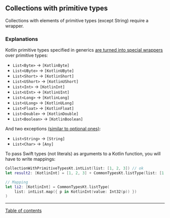 ## Collections with primitive types

Collections with elements of primitive types (except String) require a wrapper.

### Explanations

Kotlin primitive types specified in generics [are turned into special wrappers](https://kotlinlang.org/docs/apple-framework.html#kotlin-numbers-and-nsnumber) over primitive types:

- `List<Byte>` -> `[KotlinByte]`
- `List<UByte>` -> `[KotlinUByte]`
- `List<Short>` -> `[KotlinShort]`
- `List<UShort>` -> `[KotlinUShort]`
- `List<Int>` -> `[KotlinInt]`
- `List<UInt>` -> `[KotlinUInt]`
- `List<Long>` -> `[KotlinLong]`
- `List<ULong>` -> `[KotlinULong]`
- `List<Float>` -> `[KotlinFloat]`
- `List<Double>` -> `[KotlinDouble]`
- `List<Boolean>` -> `[KotlinBoolean]`

And two exceptions [(similar to optional ones)](/docs/types/Optional%20(nullable)%20primitive%20types.md):

- `List<String>` -> `[String]`
- `List<Char>` -> `[Any]`

To pass Swift types (not literals) as arguments to a Kotlin function, you will have to write mappings:

```swift
CollectionWithPrimitiveTypesKt.intList(list: [1, 2, 3]) // ok
let result2: [KotlinInt] = [1, 2, 3] + CommonTypesKt.listType(list: [1, 3, 4]) // ok

// Mapping
let li2: [KotlinInt] = CommonTypesKt.listType(
    list: intList.map({ p in KotlinInt(value: Int32(p)) })
)
```

---
[Table of contents](/README.md)